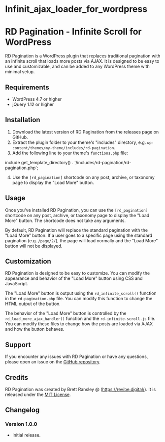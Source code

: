 # Infinit_ajax_loader_for_wordpress

# RD Pagination - Infinite Scroll for WordPress

RD Pagination is a WordPress plugin that replaces traditional pagination with an infinite scroll that loads more posts via AJAX. It is designed to be easy to use and customizable, and can be added to any WordPress theme with minimal setup.

## Requirements

- WordPress 4.7 or higher
- jQuery 1.12 or higher

## Installation

1. Download the latest version of RD Pagination from the releases page on GitHub.
2. Extract the plugin folder to your theme's "includes" directory, e.g. `wp-content/themes/my-theme/includes/rd-pagination`.
3. Add the following line to your theme's `functions.php` file:

include get_template_directory() . '/includes/rd-pagination/rd-pagination.php';

4. Use the `[rd_pagination]` shortcode on any post, archive, or taxonomy page to display the "Load More" button.

## Usage

Once you've installed RD Pagination, you can use the `[rd_pagination]` shortcode on any post, archive, or taxonomy page to display the "Load More" button. The shortcode does not take any arguments.

By default, RD Pagination will replace the standard pagination with the "Load More" button. If a user goes to a specific page using the standard pagination (e.g. `/page/2/`), the page will load normally and the "Load More" button will not be displayed.

## Customization

RD Pagination is designed to be easy to customize. You can modify the appearance and behavior of the "Load More" button using CSS and JavaScript.

The "Load More" button is output using the `rd_infinite_scroll()` function in the `rd-pagination.php` file. You can modify this function to change the HTML output of the button.

The behavior of the "Load More" button is controlled by the `rd_load_more_ajax_handler()` function and the `rd-infinite-scroll.js` file. You can modify these files to change how the posts are loaded via AJAX and how the button behaves.

## Support

If you encounter any issues with RD Pagination or have any questions, please open an issue on the [GitHub repository](https://github.com/brettnzl/rd-pagination).

## Credits

RD Pagination was created by Brett Ransley @ (https://revibe.digital/). It is released under the [MIT License](https://opensource.org/licenses/MIT).

## Changelog

### Version 1.0.0

- Initial release.
